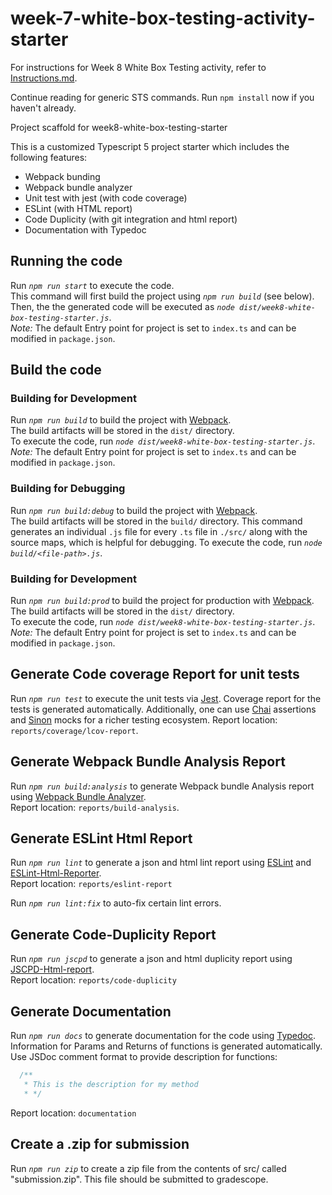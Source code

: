 
# week-7-white-box-testing-activity-starter

For instructions for Week 8 White Box Testing activity, refer to [Instructions.md](./Instructions.md).

Continue reading for generic STS commands. 
Run `npm install` now if you haven't already. 

Project scaffold for week8-white-box-testing-starter

This is a customized Typescript 5 project starter which includes the following features:
* Webpack bunding
* Webpack bundle analyzer
* Unit test with jest (with code coverage)
* ESLint (with HTML report)
* Code Duplicity (with git integration and html report)
* Documentation with Typedoc

## Running the code

Run *`npm run start`* to execute the code.  
This command will first build the project using *`npm run build`* (see below).  
Then, the the generated code will be executed as *`node dist/week8-white-box-testing-starter.js`*.  
*Note:* The default Entry point for project is set to `index.ts` and can be modified in `package.json`.


## Build the code

### Building for Development

Run *`npm run build`* to build the project with [Webpack](https://webpack.js.org/).  
The build artifacts will be stored in the `dist/` directory.  
To execute the code, run *`node dist/week8-white-box-testing-starter.js`*.  
*Note:* The default Entry point for project is set to `index.ts` and can be modified in `package.json`.

### Building for Debugging

Run *`npm run build:debug`* to build the project with [Webpack](https://webpack.js.org/).  
The build artifacts will be stored in the `build/` directory.
This command generates an individual `.js` file for every `.ts` file in `./src/` along with the source maps, which is helpful for debugging.
To execute the code, run *`node build/<file-path>.js`*.  

### Building for Development

Run *`npm run build:prod`* to build the project for production with [Webpack](https://webpack.js.org/).  
The build artifacts will be stored in the `dist/` directory.  
To execute the code, run *`node dist/week8-white-box-testing-starter.js`*.  
*Note:* The default Entry point for project is set to `index.ts` and can be modified in `package.json`.


## Generate Code coverage Report for unit tests

Run *`npm run test`* to execute the unit tests via [Jest](https://jestjs.io/).
Coverage report for the tests is generated automatically.
Additionally, one can use [Chai](https://www.chaijs.com/) assertions and [Sinon](https://sinonjs.org/) mocks for a richer testing ecosystem. 
Report location: `reports/coverage/lcov-report`.


## Generate Webpack Bundle Analysis Report

Run *`npm run build:analysis`* to generate Webpack bundle Analysis report using [Webpack Bundle Analyzer](https://www.npmjs.com/package/webpack-bundle-analyzer).    
Report location: `reports/build-analysis`.


## Generate ESLint Html Report

Run *`npm run lint`* to generate a json and html lint report using [ESLint](https://www.npmjs.com/package/eslint) and [ESLint-Html-Reporter](https://www.npmjs.com/package/eslint-html-reporter).  
Report location: `reports/eslint-report`

Run *`npm run lint:fix`* to auto-fix certain lint errors.

## Generate Code-Duplicity Report

Run *`npm run jscpd`* to generate a json and html duplicity report using [JSCPD-Html-report](https://www.npmjs.com/package/jscpd-html-reporter).  
Report location: `reports/code-duplicity`  


## Generate Documentation

Run *`npm run docs`* to generate documentation for the code using [Typedoc](https://typedoc.org/).  
Information for Params and Returns of functions is generated automatically.  
Use JSDoc comment format to provide description for functions:
```Javascript
  /**
   * This is the description for my method
   * */  
```
Report location: `documentation`  


## Create a .zip for submission

Run *`npm run zip`* to create a zip file from the contents of src/ called "submission.zip".
This file should be submitted to gradescope.
